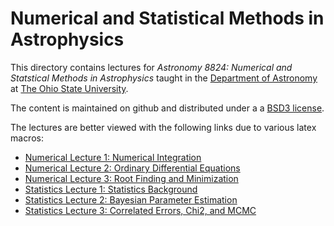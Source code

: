 # Numerical and Statistical Methods in Astrophysics

This directory contains lectures for _Astronomy 8824: Numerical and Statstical Methods in Astrophysics_ taught in the [Department of Astronomy](https://astronomy.osu.edu/) at [The Ohio State University](https:osu.edu).

The content is maintained on github and distributed under a a [BSD3 license](https://opensource.org/licenses/BSD-3-Clause). 

The lectures are better viewed with the following links due to various latex macros: 

* [Numerical Lecture 1: Numerical Integration](https://nbviewer.jupyter.org/github/paulmartini/NSMA/blob/main/Lectures/NumIntegration.ipynb)
* [Numerical Lecture 2: Ordinary Differential Equations](https://nbviewer.jupyter.org/github/paulmartini/NSMA/blob/main/Lectures/OrdDiffEqns.ipynb)
* [Numerical Lecture 3: Root Finding and Minimization](https://nbviewer.jupyter.org/github/paulmartini/NSMA/blob/main/Lectures/RootFindMin.ipynb)
* [Statistics Lecture 1: Statistics Background](https://nbviewer.jupyter.org/github/paulmartini/NSMA/blob/main/Lectures/StatsBackground.ipynb)
* [Statistics Lecture 2: Bayesian Parameter Estimation](https://nbviewer.jupyter.org/github/paulmartini/NSMA/blob/main/Lectures/BayesianParams.ipynb)
* [Statistics Lecture 3: Correlated Errors, Chi2, and MCMC](https://nbviewer.jupyter.org/github/paulmartini/NSMA/blob/main/Lectures/CorrelatedErrors.ipynb)
